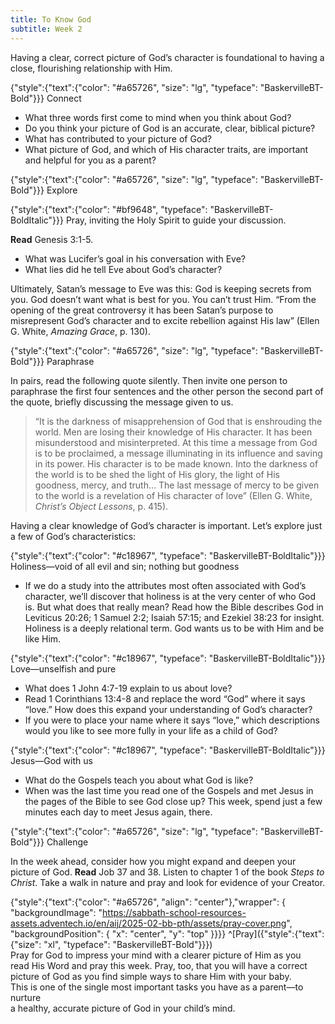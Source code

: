 ```yaml
---
title: To Know God
subtitle: Week 2
---
```


Having a clear, correct picture of God’s character is foundational to having a close, flourishing relationship with Him.

{"style":{"text":{"color": "#a65726", "size": "lg", "typeface": "BaskervilleBT-Bold"}}}
Connect

+ What three words first come to mind when you think about God?
+ Do you think your picture of God is an accurate, clear, biblical picture?
+ What has contributed to your picture of God?
+ What picture of God, and which of His character traits, are important and helpful for you as a parent?

{"style":{"text":{"color": "#a65726", "size": "lg", "typeface": "BaskervilleBT-Bold"}}}
Explore

{"style":{"text":{"color": "#bf9648", "typeface": "BaskervilleBT-BoldItalic"}}}
Pray, inviting the Holy Spirit to guide your discussion.

**Read** Genesis 3:1-5.

+ What was Lucifer’s goal in his conversation with Eve?
+ What lies did he tell Eve about God’s character?

Ultimately, Satan’s message to Eve was this: God is keeping secrets from you. God doesn’t want what is best for you. You can’t trust Him. “From the opening of the great controversy it has been Satan’s purpose to misrepresent God’s character and to excite rebellion against His law” (Ellen G. White, _Amazing Grace_, p. 130).

{"style":{"text":{"color": "#a65726", "size": "lg", "typeface": "BaskervilleBT-Bold"}}}
Paraphrase

In pairs, read the following quote silently. Then invite one person to paraphrase the first four sentences and the other person the second part of the quote, briefly discussing the message given to us.

> “It is the darkness of misapprehension of God that is enshrouding the world. Men are losing their knowledge of His character. It has been misunderstood and misinterpreted. At this time a message from God is to be proclaimed, a message illuminating in its influence and saving in its power. His character is to be made known. Into the darkness of the world is to be shed the light of His glory, the light of His goodness, mercy, and truth… The last message of mercy to be given to the world is a revelation of His character of love” (Ellen G. White, _Christ’s Object Lessons_, p. 415).

Having a clear knowledge of God’s character is important. Let’s explore just a few of God’s characteristics:

{"style":{"text":{"color": "#c18967", "typeface": "BaskervilleBT-BoldItalic"}}}
Holiness—void of all evil and sin; nothing but goodness

+ If we do a study into the attributes most often associated with God’s character, we’ll discover that holiness is at the very center of who God is. But what does that really mean? Read how the Bible describes God in Leviticus 20:26; 1 Samuel 2:2; Isaiah 57:15; and Ezekiel 38:23 for insight. Holiness is a deeply relational term. God wants us to be with Him and be like Him.

{"style":{"text":{"color": "#c18967", "typeface": "BaskervilleBT-BoldItalic"}}}
Love—unselfish and pure

+ What does 1 John 4:7-19 explain to us about love?
+ Read 1 Corinthians 13:4-8 and replace the word “God” where it says “love.” How does this expand your understanding of God’s character?
+ If you were to place your name where it says “love,” which descriptions would you like to see more fully in your life as a child of God?

{"style":{"text":{"color": "#c18967", "typeface": "BaskervilleBT-BoldItalic"}}}
Jesus—God with us

+ What do the Gospels teach you about what God is like?
+ When was the last time you read one of the Gospels and met Jesus in the pages of the Bible to see God close up? This week, spend just a few minutes each day to meet Jesus again, there.

{"style":{"text":{"color": "#a65726", "size": "lg", "typeface": "BaskervilleBT-Bold"}}}
Challenge

In the week ahead, consider how you might expand and deepen your picture of God. **Read** Job 37 and 38. Listen to chapter 1 of the book _Steps to Christ_. Take a walk in nature and pray and look for evidence of your Creator.

{"style":{"text":{"color": "#a65726", "align": "center"},"wrapper": { "backgroundImage": "https://sabbath-school-resources-assets.adventech.io/en/aij/2025-02-bb-pth/assets/pray-cover.png", "backgroundPosition": { "x": "center", "y": "top" }}}}
^[Pray]({"style":{"text":{"size": "xl", "typeface": "BaskervilleBT-Bold"}}})\
Pray for God to impress your mind with a clearer picture of Him as you\
read His Word and pray this week. Pray, too, that you will have a correct\
picture of God as you find simple ways to share Him with your baby.\
This is one of the single most important tasks you have as a parent—to nurture\
a healthy, accurate picture of God in your child’s mind.